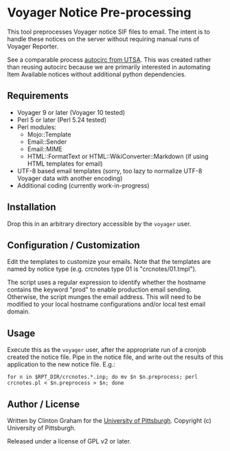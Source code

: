 # Voyager Notice Pre-processing

This tool preprocesses Voyager notice SIF files to email.  The intent is to handle these notices on the server without requiring manual runs of Voyager Reporter.

See a comparable process [autocirc from UTSA](https://github.com/cherveny/autocirc).  This was created rather than reusing autocirc because we are primarily interested in automating Item Available notices without additional python dependencies.

## Requirements

* Voyager 9 or later (Voyager 10 tested)
* Perl 5 or later (Perl 5.24 tested)
* Perl modules:
  * Mojo::Template
  * Email::Sender
  * Email::MIME
  * HTML::FormatText or HTML::WikiConverter::Markdown (if using HTML templates for email)
* UTF-8 based email templates (sorry, too lazy to normalize UTF-8 Voyager data with another encoding)
* Additional coding (currently work-in-progress)

## Installation

Drop this in an arbitrary directory accessible by the `voyager` user.

## Configuration / Customization

Edit the templates to customize your emails.  Note that the templates are named by notice type (e.g. crcnotes type 01 is "crcnotes/01.tmpl").

The script uses a regular expression to identify whether the hostname contains the keyword "prod" to enable production email sending.  Otherwise, the script munges the email address.  This will need to be modified to your local hostname configurations and/or local test email domain.

## Usage

Execute this as the `voyager` user, after the appropriate run of a cronjob created the notice file.  Pipe in the notice file, and write out the results of this application to the new notice file.  E.g.:
```
for n in $RPT_DIR/crcnotes.*.inp; do mv $n $n.preprocess; perl crcnotes.pl < $n.preprocess > $n; done
```

## Author / License

Written by Clinton Graham for the [University of Pittsburgh](http://www.pitt.edu).  Copyright (c) University of Pittsburgh.

Released under a license of GPL v2 or later.
